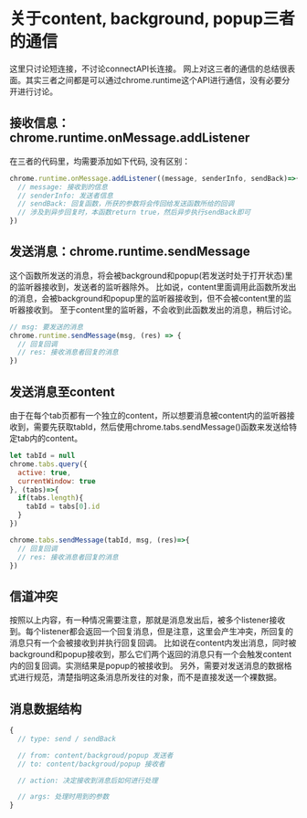 # 关于content, background, popup三者的通信
这里只讨论短连接，不讨论connectAPI长连接。
网上对这三者的通信的总结很表面。其实三者之间都是可以通过chrome.runtime这个API进行通信，没有必要分开进行讨论。

## 接收信息：chrome.runtime.onMessage.addListener
在三者的代码里，均需要添加如下代码, 没有区别：
```js
chrome.runtime.onMessage.addListener((message, senderInfo, sendBack)=>{
  // message: 接收到的信息
  // senderInfo: 发送者信息
  // sendBack: 回复函数，所获的参数将会传回给发送函数所给的回调
  // 涉及到异步回复时，本函数return true，然后异步执行sendBack即可
})
```

## 发送消息：chrome.runtime.sendMessage
这个函数所发送的消息，将会被background和popup(若发送时处于打开状态)里的监听器接收到，发送者的监听器除外。
比如说，content里面调用此函数所发出的消息，会被background和popup里的监听器接收到，但不会被content里的监听器接收到。
至于content里的监听器，不会收到此函数发出的消息，稍后讨论。
```js
// msg: 要发送的消息
chrome.runtime.sendMessage(msg, (res) => {
  // 回复回调
  // res: 接收消息者回复的消息
})
```

## 发送消息至content
由于在每个tab页都有一个独立的content，所以想要消息被content内的监听器接收到，需要先获取tabId，然后使用chrome.tabs.sendMessage()函数来发送给特定tab内的content。
```js
let tabId = null
chrome.tabs.query({ 
  active: true, 
  currentWindow: true 
}, (tabs)=>{
  if(tabs.length){
    tabId = tabs[0].id
  }
})

chrome.tabs.sendMessage(tabId, msg, (res)=>{
  // 回复回调
  // res: 接收消息者回复的消息
})
```

## 信道冲突
按照以上内容，有一种情况需要注意，那就是消息发出后，被多个listener接收到。每个listener都会返回一个回复消息，但是注意，这里会产生冲突，所回复的消息只有一个会被接收到并执行回复回调。
比如说在content内发出消息，同时被background和popup接收到，那么它们两个返回的消息只有一个会触发content内的回复回调。实测结果是popup的被接收到。
另外，需要对发送消息的数据格式进行规范，清楚指明这条消息所发往的对象，而不是直接发送一个裸数据。


## 消息数据结构
```js
{
  // type: send / sendBack

  // from: content/backgroud/popup 发送者
  // to: content/backgroud/popup 接收者

  // action: 决定接收到消息后如何进行处理

  // args: 处理时用到的参数
}
```
